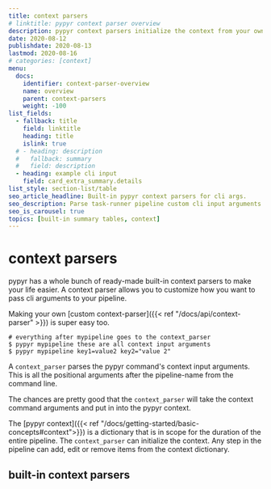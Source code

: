 ```yaml
---
title: context parsers
# linktitle: pypyr context parser overview
description: pypyr context parsers initialize the context from your own custom cli input arguments.
date: 2020-08-12
publishdate: 2020-08-13
lastmod: 2020-08-16
# categories: [context]
menu:
  docs:
    identifier: context-parser-overview
    name: overview
    parent: context-parsers
    weight: -100
list_fields:
  - fallback: title
    field: linktitle
    heading: title
    islink: true
  # - heading: description
  #   fallback: summary
  #   field: description
  - heading: example cli input
    field: card_extra_summary.details
list_style: section-list/table
seo_article_headline: Built-in pypyr context parsers for cli args.
seo_description: Parse task-runner pipeline custom cli input arguments as key-value pairs, comma delimited values, simple strings & more.
seo_is_carousel: true
topics: [built-in summary tables, context]
---
```

# context parsers
pypyr has a whole bunch of ready-made built-in context parsers to make your 
life easier. A context parser allows you to customize how you want to pass cli 
arguments to your pipeline.

Making your own [custom context-parser]({{< ref "/docs/api/context-parser" >}}) 
is super easy too.

```fish
# everything after mypipeline goes to the context_parser
$ pypyr mypipeline these are all context input arguments
$ pypyr mypipeline key1=value2 key2="value 2"
```

A `context_parser` parses the pypyr command's context input arguments.
This is all the positional arguments after the pipeline-name from the
command line.

The chances are pretty good that the `context_parser` will take the
context command arguments and put in into the pypyr context.

The [pypyr context]({{< ref "/docs/getting-started/basic-concepts#context">}}) 
is a dictionary that is in scope for the duration of the entire pipeline. The 
`context_parser` can initialize the context. Any step in the pipeline can add, 
edit or remove items from the context dictionary.

## built-in context parsers